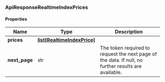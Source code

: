 

[//]: # (CLASS:ApiResponseRealtimeIndexPrices)

[//]: # (KIND:object)

### ApiResponseRealtimeIndexPrices

#### Properties

[//]: # (START_DEFINITION)

Name | Type | Description
------------ | ------------- | -------------
**prices** | [**list[RealtimeIndexPrice]**](RealtimeIndexPrice.md) |  &nbsp;
**next_page** | str | The token required to request the next page of the data. If null, no further results are available. &nbsp;

[//]: # (END_DEFINITION)


[//]: # (CONTAINED_CLASS:RealtimeIndexPrice)




